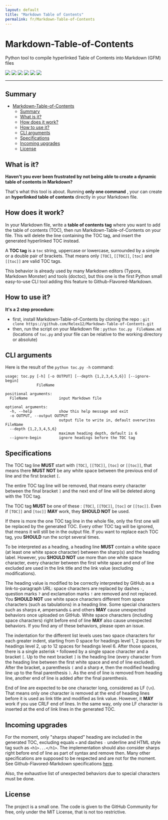 ```yaml
---
layout: default
title: "Markdown Table of Contents"
permalink: fr/Markdown-Table-of-Contents
---
```


# Markdown-Table-of-Contents
Python tool to compile hyperlinked Table of Contents into Markdown (GFM) files

![](https://img.shields.io/badge/status-In_Progress-green) ![](https://img.shields.io/github/license/Relex12/Markdown-Table-of-Contents) ![](https://img.shields.io/github/repo-size/Relex12/Markdown-Table-of-Contents) ![](https://img.shields.io/github/languages/top/Relex12/Markdown-Table-of-Contents) ![](https://img.shields.io/github/last-commit/Relex12/Markdown-Table-of-Contents) ![](https://img.shields.io/github/stars/Relex12/Markdown-Table-of-Contents)

---

## Summary

* [Markdown-Table-of-Contents](#Markdown-Table-of-Contents)
  * [Summary](#Summary)
  * [What is it?](#What-is-it)
  * [How does it work?](#How-does-it-work)
  * [How to use it?](#How-to-use-it)
  * [CLI arguments](#CLI-arguments)
  * [Specifications](#Specifications)
  * [Incoming  upgrades](#Incoming--upgrades)
  * [License](#License)

<!-- table of contents created by Adrian Bonnet, see https://github.com/Relex12/Markdown-Table-of-Contents for more -->

## What is it?

**Haven't you ever been frustrated by not being able to create a dynamic table of contents in Markdown?**

That's what this tool is about. Running **only one command** , your can create an **hyperlinked table of contents** directly in your Markdown file.

## How does it work?

In your Markdown file, write a **table of contents tag** where you want to add the table of contents (TOC), then run Markdown-Table-of-Contents on your file. This will delete the line containing the TOC tag, and insert the generated hyperlinked TOC instead.

A **TOC tag** is a `toc` string, uppercase or lowercase, surrounded by a simple or a double pair of brackets. That means only `[TOC]`, `[[TOC]]`, `[toc]` and `[[toc]]` are valid TOC tags.

This behavior is already used by many Markdown editors (Typora, Markdown Monster) and tools (doctoc), but this one is the first Python small easy-to-use CLI tool adding this feature to Github-Flavored-Markdown.

## How to use it?

**It's a 2 step procedure:**

* first, install Markdown-Table-of-Contents by cloning the repo : `git clone https://github.com/Relex12/Markdown-Table-of-Contents.git`
* then, run the script on your Markdown file : `python toc.py  FileName.md` (locations of `toc.py` and your file can be relative to the working directory or absolute)

## CLI arguments

Here is the result of  the `python toc.py -h` command:

```
usage: toc.py [-h] [-o OUTPUT] [--depth {1,2,3,4,5,6}] [--ignore-begin]
              FileName

positional arguments:
  FileName              input Markdown file

optional arguments:
  -h, --help            show this help message and exit
  -o OUTPUT, --output OUTPUT
                        output file to write in, default overwrites FileName
  --depth {1,2,3,4,5,6}
                        maximum heading depth, default is 6
  --ignore-begin        ignore headings before the TOC tag
```

## Specifications

The TOC tag line **MUST** start with `[TOC]`, `[[TOC]]`, `[toc]` or `[[toc]]`, that means there **MUST NOT** be any white space between the previous end of line and the first bracket `[`.

The entire TOC tag line will be removed, that means every character between the final bracket `]` and the next end of line will be deleted along with the TOC tag.

The TOC tag **MUST** be one of these : `[TOC]`, `[[TOC]]`, `[toc]` or `[[toc]]`. Even if `[TOC]]` and `[toc]]` **MAY** work, they **SHOULD NOT** be used.

If there is more the one TOC tag line in the whole file, only the first one will be replaced by the generated TOC. Every other TOC tag will be ignored, that means it will still be in the output file. If you want to replace each TOC tag, you **SHOULD** run the script several times.

To be interpreted as a heading, a heading line **MUST** contain a white space (at least one white space character) between the sharp(s) and the heading label. However, you **SHOULD NOT** use more than one white space character, every character between the first white space and end of line excluded are used in the link title and the link value (excluding modifications).

The heading value is modified to be correctly interpreted by GitHub as a link-to-paragraph URL: space characters are replaced by dashes `-`, question marks `?` and exclamation marks `!` are removed and not replaced. You **SHOULD NOT** use white space characters different from space characters (such as tabulations) in a heading line. Some special characters such as sharps `#`, ampersands `&` and others **MAY** cause unexpected behaviors once uploaded on GitHub. White space characters (including space characters) right before end of line **MAY** also cause unexpected behaviors. If you find any of these behaviors, please open an issue.

The indentation for the different list levels uses two space characters for each greater indent, starting from 0 space for headings level 1, 2 spaces for headings level 2, up to 12 spaces for headings level 6. After those spaces, there is a single asterisk `*` followed by a single space character and a bracket `[`. Up to the next bracket `]` is the heading line (every character from the heading line between the first white space and end of line excluded). After the bracket, a parenthesis `(` and a sharp `#`, then the modified heading line up to the final parenthesis `)`. As the end of line is removed from heading line, another end of line is added after the final parenthesis.

End of line are expected to be one character long, considered as LF (`\n`). That means only one character is removed at the end of heading lines before it is used as link title and modified as link value. However, it **MAY** work if you use CRLF end of lines. In the same way, only one LF character is inserted at the end of link lines in the generated TOC.

## Incoming  upgrades

For the moment, only "sharps shaped" heading are included in the generated TOC, excluding equals `=`  and dashes `-` underline and HTML style tag such as `<h1>...</h1>`. The implementation should also consider sharps right before end of line as part of syntax and remove then. Many other specifications are supposed to be respected and are not for the moment. See Github-Flavored-Markdown specifications [here](https://github.github.com/gfm).

Also, the exhaustive list of unexpected behaviors due to special characters must be done.

## License

The project is a small one. The code is given to the GitHub Community  for free, only under the MIT License, that is not too restrictive.
